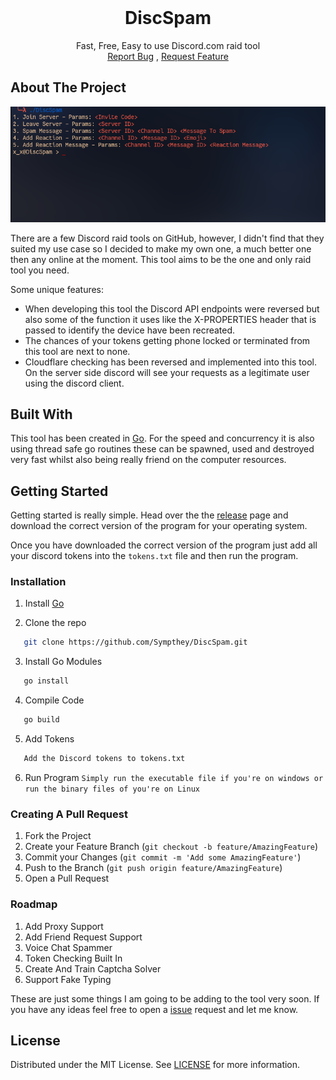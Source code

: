 <br/>
<p align="center">
  <h1 align="center">DiscSpam</h1>

  <p align="center">
    Fast, Free, Easy to use Discord.com raid tool
    <br/>
    <a href="https://github.com/Sympthey/DiscSpam/issues">Report Bug</a>
    ,
    <a href="https://github.com/Sympthey/DiscSpam/issues">Request Feature</a>
  </p>
</p>



## About The Project

![Screen Shot](images/screenshot.png)

There are a few Discord raid tools on GitHub, however, I didn't find that they suited my use case so I decided to make my own one, a much better one then any online at the moment. This tool aims to be the one and only raid tool you need.

Some unique features:
* When developing this tool the Discord API endpoints were reversed but also some of the function it uses like the X-PROPERTIES header that is passed to identify the device have been recreated.
* The chances of your tokens getting phone locked or terminated from this tool are next to none.
* Cloudflare checking has been reversed and implemented into this tool. On the server side discord will see your requests as a legitimate user using the discord client.

## Built With

This tool has been created in [Go](https://golang.org/). For the speed and concurrency it is also using thread safe go routines these can be spawned, used and destroyed very fast whilst also being really friend on the computer resources.

## Getting Started

Getting started is really simple. Head over the the [release](www.google.com) page and download the correct version of the program for your operating system. 

Once you have downloaded the correct version of the program just add all your discord tokens into the `tokens.txt` file and then run the program.

### Installation

1. Install [Go](https://golang.org/)

2. Clone the repo
```sh
   git clone https://github.com/Sympthey/DiscSpam.git
```

3. Install Go Modules
```sh
   go install
```

4. Compile Code
```sh
   go build
```

5. Add Tokens
```sh
   Add the Discord tokens to tokens.txt
```

6. Run Program
`Simply run the executable file if you're on windows or run the binary files of you're on Linux`

### Creating A Pull Request

1. Fork the Project
2. Create your Feature Branch (`git checkout -b feature/AmazingFeature`)
3. Commit your Changes (`git commit -m 'Add some AmazingFeature'`)
4. Push to the Branch (`git push origin feature/AmazingFeature`)
5. Open a Pull Request

### Roadmap
1. Add Proxy Support
2. Add Friend Request Support
3. Voice Chat Spammer
4. Token Checking Built In
5. Create And Train Captcha Solver
6. Support Fake Typing

These are just some things I am going to be adding to the tool very soon. If you have any ideas feel free to open a [issue](https://github.com/Sympthey/Raid-Client/issues) request and let me know.
    




## License

Distributed under the MIT License. See [LICENSE](https://github.com/Sympthey/DiscSpam/blob/main/LICENSE.md) for more information.

